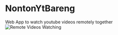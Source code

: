 # NontonYtBareng
Web App to watch youtube videos remotely together
![Remote Videos Watching](demo.gif)
